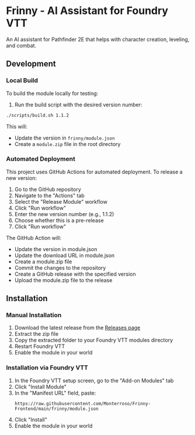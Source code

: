 # Frinny - AI Assistant for Foundry VTT

An AI assistant for Pathfinder 2E that helps with character creation, leveling, and combat.

## Development

### Local Build

To build the module locally for testing:

1. Run the build script with the desired version number:

```bash
./scripts/build.sh 1.1.2
```

This will:
- Update the version in `frinny/module.json`
- Create a `module.zip` file in the root directory

### Automated Deployment

This project uses GitHub Actions for automated deployment. To release a new version:

1. Go to the GitHub repository
2. Navigate to the "Actions" tab
3. Select the "Release Module" workflow
4. Click "Run workflow"
5. Enter the new version number (e.g., 1.1.2)
6. Choose whether this is a pre-release
7. Click "Run workflow"

The GitHub Action will:
- Update the version in module.json
- Update the download URL in module.json
- Create a module.zip file
- Commit the changes to the repository
- Create a GitHub release with the specified version
- Upload the module.zip file to the release

## Installation

### Manual Installation

1. Download the latest release from the [Releases page](https://github.com/Monterroso/Frinny-Frontend/releases)
2. Extract the zip file
3. Copy the extracted folder to your Foundry VTT modules directory
4. Restart Foundry VTT
5. Enable the module in your world

### Installation via Foundry VTT

1. In the Foundry VTT setup screen, go to the "Add-on Modules" tab
2. Click "Install Module"
3. In the "Manifest URL" field, paste:
   ```
   https://raw.githubusercontent.com/Monterroso/Frinny-Frontend/main/frinny/module.json
   ```
4. Click "Install"
5. Enable the module in your world 